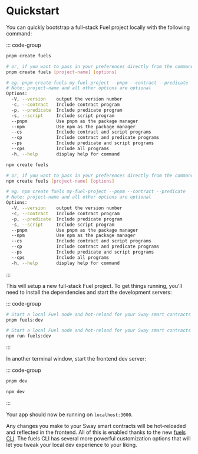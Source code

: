 # Quickstart

You can quickly bootstrap a full-stack Fuel project locally with the following command:

::: code-group

```sh [pnpm]
pnpm create fuels

# or, if you want to pass in your preferences directly from the command line:
pnpm create fuels [project-name] [options]

# eg. pnpm create fuels my-fuel-project --pnpm --contract --predicate
# Note: project-name and all other options are optional
Options:
  -V, --version    output the version number
  -c, --contract   Include contract program
  -p, --predicate  Include predicate program
  -s, --script     Include script program
  --pnpm           Use pnpm as the package manager
  --npm            Use npm as the package manager
  --cs             Include contract and script programs
  --cp             Include contract and predicate programs
  --ps             Include predicate and script programs
  --cps            Include all programs
  -h, --help       display help for command
```

```sh [npm]
npm create fuels

# or, if you want to pass in your preferences directly from the command line:
npm create fuels [project-name] [options]

# eg. npm create fuels my-fuel-project --pnpm --contract --predicate
# Note: project-name and all other options are optional
Options:
  -V, --version    output the version number
  -c, --contract   Include contract program
  -p, --predicate  Include predicate program
  -s, --script     Include script program
  --pnpm           Use pnpm as the package manager
  --npm            Use npm as the package manager
  --cs             Include contract and script programs
  --cp             Include contract and predicate programs
  --ps             Include predicate and script programs
  --cps            Include all programs
  -h, --help       display help for command
```

:::

This will setup a new full-stack Fuel project. To get things running, you'll need to install the dependencies and start the development servers:

::: code-group

```sh [pnpm]
# Start a local Fuel node and hot-reload for your Sway smart contracts
pnpm fuels:dev
```

```sh [npm]
# Start a local Fuel node and hot-reload for your Sway smart contracts
npm run fuels:dev
```

:::

In another terminal window, start the frontend dev server:

::: code-group

```sh [pnpm]
pnpm dev
```

```sh [npm]
npm dev
```

:::

Your app should now be running on `localhost:3000`.

Any changes you make to your Sway smart contracts will be hot-reloaded and reflected in the frontend. All of this is enabled thanks to the new [fuels CLI](../cli/index.md). The fuels CLI has several more powerful customization options that will let you tweak your local dev experience to your liking.
